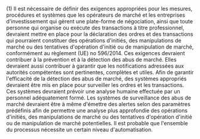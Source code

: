(1) Il est nécessaire de définir des exigences appropriées pour les mesures, procédures et systèmes que les opérateurs de marché et les entreprises d'investissement qui gèrent une plate-forme de négociation, ainsi que toute personne qui organise ou exécute des transactions à titre professionnel, devraient mettre en place pour la déclaration des ordres et des transactions qui pourraient constituer des opérations d'initiés, des manipulations de marché ou des tentatives d'opération d'initié ou de manipulation de marché, conformément au règlement (UE) no 596/2014. Ces exigences devraient contribuer à la prévention et à la détection des abus de marché. Elles devraient aussi contribuer à garantir que les notifications adressées aux autorités compétentes sont pertinentes, complètes et utiles. Afin de garantir l'efficacité de la détection des abus de marché, des systèmes appropriés devraient être mis en place pour surveiller les ordres et les transactions. Ces systèmes devraient prévoir une analyse humaine effectuée par un personnel adéquatement formé. Les systèmes de surveillance des abus de marché devraient être à même d'émettre des alertes selon des paramètres prédéfinis afin de permettre une analyse plus approfondie des opérations d'initiés, des manipulations de marché ou des tentatives d'opération d'initié ou de manipulation de marché potentielles. Il est probable que l'ensemble du processus nécessite un certain niveau d'automatisation.
